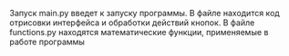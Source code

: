 Запуск main.py введет к запуску программы. В файле находится код отрисовки интерфейса и обработки действий кнопок. 
В файле functions.py находятся математические функции, применяемые в работе программы
